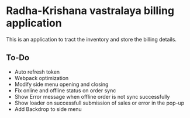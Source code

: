 # Radha-Krishana vastralaya billing application

This is an application to tract the inventory and store the billing details.

## To-Do

- Auto refresh token
- Webpack optimization
- Modify side menu opening and closing
- Fix online and offline status on order sync
- Show Error message when offline order is not sync successfully
- Show loader on successfull submission of sales or error in the pop-up
- Add Backdrop to side menu
